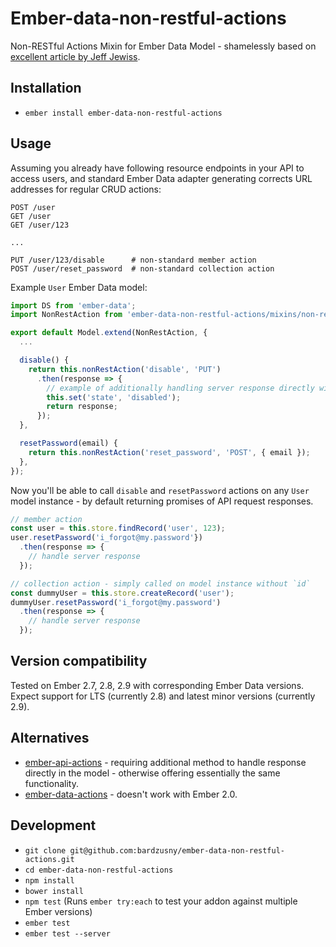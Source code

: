 # Ember-data-non-restful-actions

Non-RESTful Actions Mixin for Ember Data Model - shamelessly based on [excellent article by Jeff Jewiss](http://articles.jeffjewiss.com/non-restful-actions-mixin-for-ember-data-model/).

## Installation
* `ember install ember-data-non-restful-actions`

## Usage

Assuming you already have following resource endpoints in your API to access users, and standard Ember Data adapter generating corrects URL addresses for regular CRUD actions:

```
POST /user
GET /user
GET /user/123

...

PUT /user/123/disable      # non-standard member action
POST /user/reset_password  # non-standard collection action
```

Example `User` Ember Data model:

```javascript
import DS from 'ember-data';
import NonRestAction from 'ember-data-non-restful-actions/mixins/non-rest-action';

export default Model.extend(NonRestAction, {
  ...

  disable() {
    return this.nonRestAction('disable', 'PUT')
      .then(response => {
        // example of additionally handling server response directly within model
        this.set('state', 'disabled');
        return response;
      });
  },

  resetPassword(email) {
    return this.nonRestAction('reset_password', 'POST', { email });
  },
});
```

Now you'll be able to call `disable` and `resetPassword` actions on any `User` model instance - by default returning promises of API request responses.

```javascript
// member action
const user = this.store.findRecord('user', 123);
user.resetPassword('i_forgot@my.password'})
  .then(response => {
    // handle server response
  });

// collection action - simply called on model instance without `id`
const dummyUser = this.store.createRecord('user');
dummyUser.resetPassword('i_forgot@my.password')
  .then(response => {
    // handle server response
  });
```

## Version compatibility

Tested on Ember 2.7, 2.8, 2.9 with corresponding Ember Data versions. Expect support for LTS (currently 2.8) and latest minor versions (currently 2.9).

## Alternatives

* [ember-api-actions](https://github.com/mike-north/ember-api-actions/) - requiring additional method to handle response directly in the model - otherwise offering essentially the same functionality.
* [ember-data-actions](https://github.com/davewasmer/ember-data-actions) - doesn't work with Ember 2.0.

## Development

* `git clone git@github.com:bardzusny/ember-data-non-restful-actions.git`
* `cd ember-data-non-restful-actions`
* `npm install`
* `bower install`
* `npm test` (Runs `ember try:each` to test your addon against multiple Ember versions)
* `ember test`
* `ember test --server`
